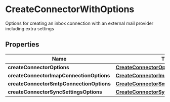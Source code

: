 

# CreateConnectorWithOptions

Options for creating an inbox connection with an external mail provider including extra settings

## Properties

| Name | Type | Description | Notes |
|------------ | ------------- | ------------- | -------------|
|**createConnectorOptions** | [**CreateConnectorOptions**](CreateConnectorOptions) |  |  |
|**createConnectorImapConnectionOptions** | [**CreateConnectorImapConnectionOptions**](CreateConnectorImapConnectionOptions) |  |  [optional] |
|**createConnectorSmtpConnectionOptions** | [**CreateConnectorSmtpConnectionOptions**](CreateConnectorSmtpConnectionOptions) |  |  [optional] |
|**createConnectorSyncSettingsOptions** | [**CreateConnectorSyncSettingsOptions**](CreateConnectorSyncSettingsOptions) |  |  [optional] |




